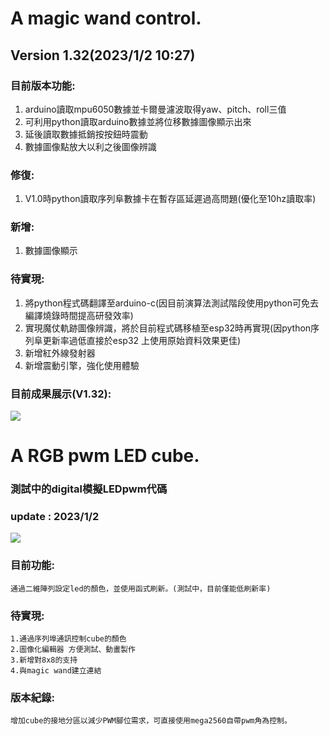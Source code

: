 # A magic wand control.
## **Version 1.32(2023/1/2 10:27)**
### 目前版本功能:
1. arduino讀取mpu6050數據並卡爾曼濾波取得yaw、pitch、roll三值
2. 可利用python讀取arduino數據並將位移數據圖像顯示出來
3. 延後讀取數據抵銷按按鈕時震動
4. 數據圖像點放大以利之後圖像辨識
### 修復: 
1. V1.0時python讀取序列阜數據卡在暫存區延遲過高問題(優化至10hz讀取率)
### 新增:
1. 數據圖像顯示
### 待實現:
1. 將python程式碼翻譯至arduino-c(因目前演算法測試階段使用python可免去編譯燒錄時間提高研發效率)
2. 實現魔仗軌跡圖像辨識，將於目前程式碼移植至esp32時再實現(因python序列阜更新率過低直接於esp32
上使用原始資料效果更佳)
3. 新增紅外線發射器
4. 新增震動引擎，強化使用體驗
### 目前成果展示(V1.32):
[![](https://img.onl/L12P2h)](https://photos.app.goo.gl/5FmcTnXPaZoideAj7)
# A RGB pwm LED cube.
### **測試中的digital模擬LEDpwm代碼**
### update : 2023/1/2

[![](https://img.shields.io/badge/CubeDrive0.2.st.ino-Debug-red)](https://github.com/samjocker/Magic_wandXLED_cube/blob/main/RGBLED-Cube%208%C2%B3/cubedrive0.2.st.ino)

### 目前功能:
    通過二維陣列設定led的顏色，並使用函式刷新。(測試中，目前僅能低刷新率)
### 待實現:
    1.通過序列埠通訊控制cube的顏色
    2.圖像化編輯器 方便測試、動畫製作
    3.新增對8x8的支持
    4.與magic wand建立連結
### 版本紀錄:
    增加cube的接地分區以減少PWM腳位需求，可直接使用mega2560自帶pwm角為控制。
